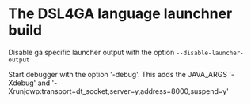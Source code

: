 # The DSL4GA language launchner build

Disable ga specific launcher output with the option `--disable-launcher-output`

Start debugger with the option '-debug'. This adds the JAVA_ARGS '-Xdebug' and
'-Xrunjdwp:transport=dt_socket,server=y,address=8000,suspend=y'
